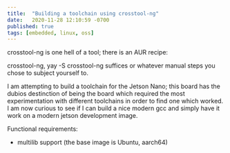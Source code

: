 ```yaml
---
title:  "Building a toolchain using crosstool-ng"
date:   2020-11-28 12:10:59 -0700
published: true
tags: [embedded, linux, oss]
---
```


crosstool-ng is one hell of a tool; there is an AUR recipe:

crosstool-ng, yay -S crosstool-ng suffices or whatever manual steps you chose to subject yourself to.

I am attempting to build a toolchain for the Jetson Nano; this board has the dubios destinction of being the board which required the most experimentation with different toolchains in order to find one which worked. I am now curious to see if I can build a nice modern gcc and simply have it work on a modern jetson development image.

Functional requirements:

* multilib support (the base image is Ubuntu, aarch64)
